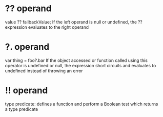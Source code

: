 # ?? operand

value ?? fallbackValue;
If the left operand is null or undefined, the ?? expression evaluates to the right operand

# ?. operand

var thing = foo?.bar
If the object accessed or function called using this operator is undefined or null, the expression short circuits and evaluates to undefined instead of throwing an error

# !! operand
type predicate: defines a function and perform a Boolean test which returns a type predicate